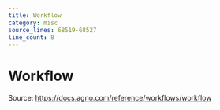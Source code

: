 ```yaml
---
title: Workflow
category: misc
source_lines: 68519-68527
line_count: 8
---
```


# Workflow
Source: https://docs.agno.com/reference/workflows/workflow



<Snippet file="workflow-reference.mdx" />


